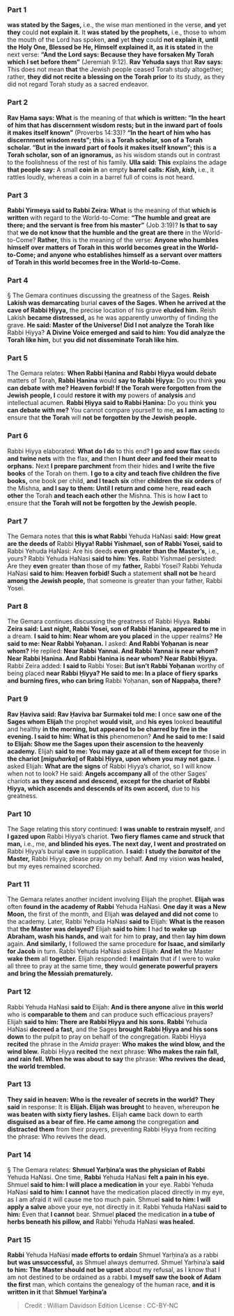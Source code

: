 
### Part 1
<b>was stated by the Sages,</b> i.e., the wise man mentioned in the verse, <b>and</b> yet <b>they</b> could <b>not explain it.</b> It <b>was stated by the prophets,</b> i.e., those to whom the mouth of the Lord has spoken, <b>and</b> yet <b>they</b> could <b>not explain it, until the Holy One, Blessed be He, Himself explained it, as it is stated</b> in the next verse: <b>“And the Lord says: Because they have forsaken My Torah which I set before them”</b> (Jeremiah 9:12). <b>Rav Yehuda says</b> that <b>Rav says:</b> This does not mean <b>that</b> the Jewish people ceased Torah study altogether; rather, <b>they did not recite a blessing on the Torah prior</b> to its study, as they did not regard Torah study as a sacred endeavor.

### Part 2
<b>Rav Ḥama says: What</b> is the meaning of that <b>which is written: “In the heart of him that has discernment wisdom rests; but in the inward part of fools it makes itself known”</b> (Proverbs 14:33)? <b>“In the heart of him who has discernment wisdom rests”; this</b> is <b>a Torah scholar, son of a Torah scholar. “But in the inward part of fools it makes itself known”; this</b> is <b>a Torah scholar, son of an ignoramus,</b> as his wisdom stands out in contrast to the foolishness of the rest of his family. <b>Ulla said: This</b> explains the adage <b>that people say:</b> A small <b>coin in</b> an empty <b>barrel calls: <i>Kish</i>, <i>kish</i>,</b> i.e., it rattles loudly, whereas a coin in a barrel full of coins is not heard.

### Part 3
<b>Rabbi Yirmeya said to Rabbi Zeira: What</b> is the meaning of that <b>which is written</b> with regard to the World-to-Come: <b>“The humble and great are there; and the servant is free from his master”</b> (Job 3:19)? <b>Is that to say</b> that <b>we do not know that the humble and the great are there</b> in the World-to-Come? <b>Rather,</b> this is the meaning of the verse: <b>Anyone who humbles himself over matters of Torah in this world becomes great in the World-to-Come; and anyone who establishes himself as a servant over matters of Torah in this world becomes free in the World-to-Come.</b>

### Part 4
§ The Gemara continues discussing the greatness of the Sages. <b>Reish Lakish was demarcating</b> burial <b>caves of the Sages. When he arrived at the cave of Rabbi Ḥiyya,</b> the precise location of his grave <b>eluded him.</b> Reish Lakish <b>became distressed,</b> as he was apparently unworthy of finding the grave. <b>He said: Master of the Universe! Did I not analyze the Torah like</b> Rabbi Ḥiyya? <b>A Divine Voice emerged and said to him: You did analyze the Torah like him,</b> but <b>you did not disseminate Torah like him.</b>

### Part 5
The Gemara relates: <b>When Rabbi Ḥanina and Rabbi Ḥiyya would debate</b> matters of Torah, <b>Rabbi Ḥanina</b> would <b>say to Rabbi Ḥiyya:</b> Do you think <b>you can debate with me? Heaven forbid! If the Torah were forgotten from the Jewish people, I</b> could <b>restore it with my</b> powers of <b>analysis</b> and intellectual acumen. <b>Rabbi Ḥiyya said to Rabbi Ḥanina:</b> Do you think <b>you can debate with me?</b> You cannot compare yourself to me, <b>as I am acting</b> to ensure that <b>the Torah</b> will <b>not be forgotten by the Jewish people.</b>

### Part 6
Rabbi Ḥiyya elaborated: <b>What do I do</b> to this end? <b>I go and sow flax</b> seeds <b>and twine nets</b> with the flax, <b>and</b> then <b>I hunt deer and feed their meat to orphans.</b> Next <b>I prepare parchment</b> from their hides <b>and I write the five books</b> of the Torah on them. <b>I go to a city and teach five children the five books,</b> one book per child, <b>and I teach six</b> other <b>children the six orders</b> of the Mishna, <b>and I say to them: Until I return and come</b> here, <b>read each other</b> the Torah <b>and teach each other</b> the Mishna. This is how <b>I act</b> to ensure that <b>the Torah will not be forgotten by the Jewish people.</b>

### Part 7
The Gemara notes that <b>this is what Rabbi</b> Yehuda HaNasi <b>said: How great are the deeds of</b> Rabbi <b>Ḥiyya! Rabbi Yishmael, son of Rabbi Yosei, said to</b> Rabbi Yehuda HaNasi: Are his deeds <b>even greater than the Master’s,</b> i.e., yours? Rabbi Yehuda HaNasi <b>said to him: Yes.</b> Rabbi Yishmael persisted: Are they <b>even</b> greater <b>than</b> those of my <b>father,</b> Rabbi Yosei? Rabbi Yehuda HaNasi <b>said to him: Heaven forbid! Such</b> a statement <b>shall not be</b> heard <b>among the Jewish people,</b> that someone is greater than your father, Rabbi Yosei.

### Part 8
The Gemara continues discussing the greatness of Rabbi Ḥiyya. <b>Rabbi Zeira said: Last night, Rabbi Yosei, son of Rabbi Ḥanina, appeared to me</b> in a dream. <b>I said to him: Near whom are you placed</b> in the upper realms? <b>He said to me: Near Rabbi Yoḥanan.</b> I asked: <b>And Rabbi Yoḥanan is near whom?</b> He replied: <b>Near Rabbi Yannai. And Rabbi Yannai is near whom? Near Rabbi Ḥanina. And Rabbi Ḥanina is near whom? Near Rabbi Ḥiyya.</b> Rabbi Zeira added: <b>I said to</b> Rabbi Yosei: <b>But isn’t Rabbi Yoḥanan</b> worthy of being placed <b>near Rabbi Ḥiyya? He said to me: In a place of fiery sparks and burning fires, who can bring</b> Rabbi Yoḥanan, <b>son of Nappaḥa, there?</b>

### Part 9
<b>Rav Ḥaviva said: Rav Ḥaviva bar Surmakei told me: I</b> once <b>saw one of the Sages whom Elijah</b> the prophet <b>would visit,</b> and <b>his eyes</b> looked <b>beautiful</b> and healthy <b>in the morning, but appeared to be charred by fire in the evening. I said to him: What is this</b> phenomenon? <b>And he said to me: I said to Elijah: Show me the Sages upon their ascension to the heavenly academy.</b> Elijah <b>said to me: You may gaze at all of them except for</b> those in <b>the chariot [<i>miguharka</i>] of Rabbi Ḥiyya, upon whom you may not gaze.</b> I asked Elijah: <b>What are the signs</b> of Rabbi Ḥiyya’s chariot, so I will know when not to look? He said: <b>Angels accompany all</b> of the other Sages’ chariots <b>as they ascend and descend, except for the chariot of Rabbi Ḥiyya, which ascends and descends of its own accord,</b> due to his greatness.

### Part 10
The Sage relating this story continued: <b>I was unable to restrain myself,</b> and <b>I gazed upon</b> Rabbi Ḥiyya’s chariot. <b>Two fiery flames came and struck that man,</b> i.e., me, <b>and blinded his eyes. The next day, I went and prostrated on</b> Rabbi Ḥiyya’s burial <b>cave</b> in supplication. <b>I said: I study the <i>baraitot</i> of the Master,</b> Rabbi Ḥiyya; please pray on my behalf. <b>And</b> my vision <b>was healed,</b> but my eyes remained scorched.

### Part 11
The Gemara relates another incident involving Elijah the prophet. <b>Elijah was</b> often <b>found in the academy of Rabbi</b> Yehuda HaNasi. <b>One day it was a New Moon,</b> the first of the month, and Elijah <b>was delayed and did not come</b> to the academy. Later, Rabbi Yehuda HaNasi <b>said to</b> Elijah: <b>What is the reason</b> that <b>the Master was delayed?</b> Elijah <b>said to him: I</b> had <b>to wake up Abraham, wash his hands, and</b> wait for him to <b>pray, and</b> then <b>lay him down</b> again. <b>And similarly,</b> I followed the same procedure <b>for Isaac, and similarly for Jacob</b> in turn. Rabbi Yehuda HaNasi asked Elijah: <b>And let</b> the Master <b>wake them</b> all <b>together.</b> Elijah responded: <b>I maintain</b> that if I were to wake all three to pray at the same time, <b>they</b> would <b>generate powerful prayers and bring the Messiah prematurely.</b>

### Part 12
Rabbi Yehuda HaNasi <b>said to</b> Elijah: <b>And is there anyone</b> alive <b>in this world</b> who is <b>comparable to them</b> and can produce such efficacious prayers? Elijah <b>said to him: There are Rabbi Ḥiyya and his sons. Rabbi</b> Yehuda HaNasi <b>decreed a fast,</b> and the Sages <b>brought Rabbi Ḥiyya and his sons down</b> to the pulpit to pray on behalf of the congregation. Rabbi Ḥiyya <b>recited</b> the phrase in the <i>Amida</i> prayer: <b>Who makes the wind blow, and the wind blew.</b> Rabbi Ḥiyya <b>recited</b> the next phrase: <b>Who makes the rain fall, and rain fell. When he was about to say</b> the phrase: <b>Who revives the dead, the world trembled.</b>

### Part 13
<b>They said in heaven: Who is the revealer of secrets in the world? They said</b> in response: It is <b>Elijah. Elijah was brought</b> to heaven, whereupon <b>he was beaten with sixty fiery lashes.</b> Elijah <b>came</b> back down to earth <b>disguised as a bear of fire. He came among</b> the congregation <b>and distracted them</b> from their prayers, preventing Rabbi Ḥiyya from reciting the phrase: Who revives the dead.

### Part 14
§ The Gemara relates: <b>Shmuel Yarḥina’a was the physician of Rabbi</b> Yehuda HaNasi. One time, <b>Rabbi</b> Yehuda HaNasi <b>felt a pain in his eye.</b> Shmuel <b>said to him: I will place a medication in</b> your eye. Rabbi Yehuda HaNasi <b>said to him: I cannot</b> have the medication placed directly in my eye, as I am afraid it will cause me too much pain. Shmuel <b>said to him: I will apply a salve</b> above your eye, not directly in it. Rabbi Yehuda HaNasi <b>said to him:</b> Even that <b>I cannot</b> bear. Shmuel <b>placed</b> the medication <b>in a tube of herbs beneath his pillow, and</b> Rabbi Yehuda HaNasi <b>was healed.</b>

### Part 15
<b>Rabbi</b> Yehuda HaNasi <b>made efforts to ordain</b> Shmuel Yarḥina’a as a rabbi <b>but was unsuccessful,</b> as Shmuel always demurred. Shmuel Yarḥina’a <b>said to him: The Master should not be upset</b> about my refusal, as I know that I am not destined to be ordained as a rabbi. <b>I myself saw the book of Adam the first</b> man, which contains the genealogy of the human race, <b>and it is written in it</b> that <b>Shmuel Yarḥina’a</b>

>Credit : William Davidson Edition
>License : CC-BY-NC